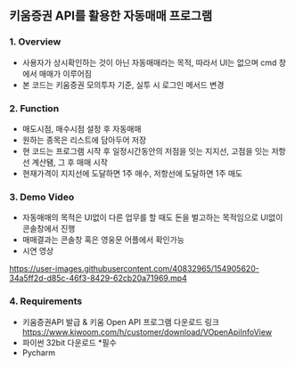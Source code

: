 ## 키움증권 API를 활용한 자동매매 프로그램

### 1. Overview
- 사용자가 상시확인하는 것이 아닌 자동매매라는 목적, 따라서 UI는 없으며 cmd 창에서 매매가 이루어짐
- 본 코드는 키움증권 모의투자 기준, 실투 시 로그인 메서드 변경



### 2. Function
- 매도시점, 매수시점 설정 후 자동매매
- 원하는 종목은 리스트에 담아두어 저장
- 현 코드는 프로그램 시작 후 일정시간동안의 저점을 잇는 지지선, 고점을 잇는 저항선 계산됌, 그 후 매매 시작
- 현재가격이 지지선에 도달하면 1주 매수, 저항선에 도달하면 1주 매도 

### 3. Demo Video 
- 자동매매의 목적은 UI없이 다른 업무를 할 때도 돈을 벌고하는 목적임으로 UI없이 콘솔창에서 진행
- 매매결과는 콘솔창 혹은 영웅문 어플에서 확인가능
- 시연 영상



https://user-images.githubusercontent.com/40832965/154905620-34a5ff2d-d85c-46f3-8429-62cb20a71969.mp4



### 4. Requirements
- 키움증권API 발급 & 키움 Open API 프로그램 다운로드 링크 <br>
   https://www.kiwoom.com/h/customer/download/VOpenApiInfoView
- 파이썬 32bit 다운로드 *필수
- Pycharm
